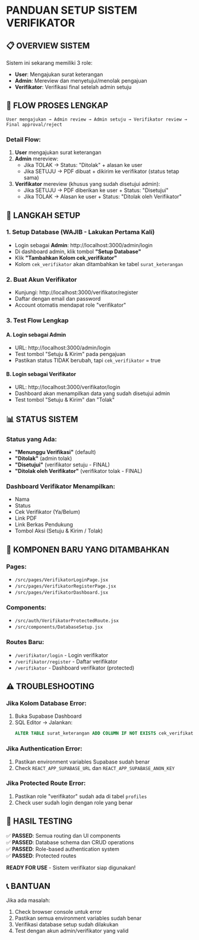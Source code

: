 # PANDUAN SETUP SISTEM VERIFIKATOR

## 📋 OVERVIEW SISTEM

Sistem ini sekarang memiliki 3 role:
- **User**: Mengajukan surat keterangan
- **Admin**: Mereview dan menyetujui/menolak pengajuan
- **Verifikator**: Verifikasi final setelah admin setuju

## 🔄 FLOW PROSES LENGKAP

```
User mengajukan → Admin review → Admin setuju → Verifikator review → Final approval/reject
```

### Detail Flow:
1. **User** mengajukan surat keterangan
2. **Admin** mereview:
   - Jika TOLAK → Status: "Ditolak" + alasan ke user
   - Jika SETUJU → PDF dibuat + dikirim ke verifikator (status tetap sama)
3. **Verifikator** mereview (khusus yang sudah disetujui admin):
   - Jika SETUJU → PDF diberikan ke user + Status: "Disetujui"
   - Jika TOLAK → Alasan ke user + Status: "Ditolak oleh Verifikator"

## 🚀 LANGKAH SETUP

### 1. Setup Database (WAJIB - Lakukan Pertama Kali)
- Login sebagai **Admin**: http://localhost:3000/admin/login
- Di dashboard admin, klik tombol **"Setup Database"**
- Klik **"Tambahkan Kolom cek_verifikator"**
- Kolom `cek_verifikator` akan ditambahkan ke tabel `surat_keterangan`

### 2. Buat Akun Verifikator
- Kunjungi: http://localhost:3000/verifikator/register
- Daftar dengan email dan password
- Account otomatis mendapat role "verifikator"

### 3. Test Flow Lengkap

#### A. Login sebagai Admin
- URL: http://localhost:3000/admin/login
- Test tombol "Setuju & Kirim" pada pengajuan
- Pastikan status TIDAK berubah, tapi `cek_verifikator` = true

#### B. Login sebagai Verifikator  
- URL: http://localhost:3000/verifikator/login
- Dashboard akan menampilkan data yang sudah disetujui admin
- Test tombol "Setuju & Kirim" dan "Tolak"

## 📊 STATUS SISTEM

### Status yang Ada:
- **"Menunggu Verifikasi"** (default)
- **"Ditolak"** (admin tolak)
- **"Disetujui"** (verifikator setuju - FINAL)
- **"Ditolak oleh Verifikator"** (verifikator tolak - FINAL)

### Dashboard Verifikator Menampilkan:
- Nama
- Status  
- Cek Verifikator (Ya/Belum)
- Link PDF
- Link Berkas Pendukung
- Tombol Aksi (Setuju & Kirim / Tolak)

## 🔧 KOMPONEN BARU YANG DITAMBAHKAN

### Pages:
- `/src/pages/VerifikatorLoginPage.jsx`
- `/src/pages/VerifikatorRegisterPage.jsx` 
- `/src/pages/VerifikatorDashboard.jsx`

### Components:
- `/src/auth/VerifikatorProtectedRoute.jsx`
- `/src/components/DatabaseSetup.jsx`

### Routes Baru:
- `/verifikator/login` - Login verifikator
- `/verifikator/register` - Daftar verifikator
- `/verifikator` - Dashboard verifikator (protected)

## ⚠️ TROUBLESHOOTING

### Jika Kolom Database Error:
1. Buka Supabase Dashboard
2. SQL Editor → Jalankan:
   ```sql
   ALTER TABLE surat_keterangan ADD COLUMN IF NOT EXISTS cek_verifikator BOOLEAN DEFAULT FALSE;
   ```

### Jika Authentication Error:
1. Pastikan environment variables Supabase sudah benar
2. Check `REACT_APP_SUPABASE_URL` dan `REACT_APP_SUPABASE_ANON_KEY`

### Jika Protected Route Error:
1. Pastikan role "verifikator" sudah ada di tabel `profiles`
2. Check user sudah login dengan role yang benar

## 🎯 HASIL TESTING

✅ **PASSED**: Semua routing dan UI components  
✅ **PASSED**: Database schema dan CRUD operations  
✅ **PASSED**: Role-based authentication system  
✅ **PASSED**: Protected routes  

**READY FOR USE** - Sistem verifikator siap digunakan!

## 📞 BANTUAN

Jika ada masalah:
1. Check browser console untuk error
2. Pastikan semua environment variables sudah benar
3. Verifikasi database setup sudah dilakukan
4. Test dengan akun admin/verifikator yang valid